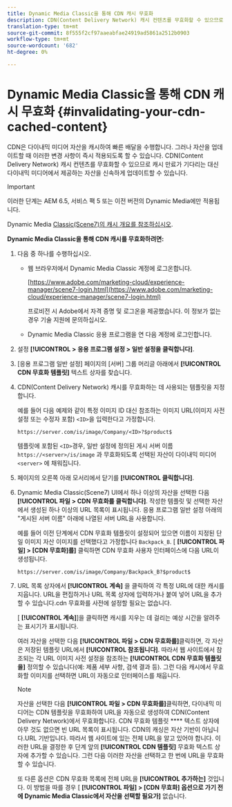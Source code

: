 ```yaml
---
title: Dynamic Media Classic을 통해 CDN 캐시 무효화
description: CDN(Content Delivery Network) 캐시 컨텐츠를 무효화할 수 있으므로 캐시 만료가 기다리는 대신 다이내믹 미디어에서 제공하는 자산을 신속하게 업데이트할 수 있습니다.
translation-type: tm+mt
source-git-commit: 8f555f2cf97aaeabfae24919ad5861a2512b0903
workflow-type: tm+mt
source-wordcount: '682'
ht-degree: 0%

---
```



# Dynamic Media Classic을 통해 CDN 캐시 무효화 {#invalidating-your-cdn-cached-content}

CDN은 다이내믹 미디어 자산을 캐시하여 빠른 배달을 수행합니다. 그러나 자산을 업데이트할 때 이러한 변경 사항이 즉시 적용되도록 할 수 있습니다. CDN(Content Delivery Network) 캐시 컨텐츠를 무효화할 수 있으므로 캐시 만료가 기다리는 대신 다이내믹 미디어에서 제공하는 자산을 신속하게 업데이트할 수 있습니다.

>[!IMPORTANT]
>
>이러한 단계는 AEM 6.5, 서비스 팩 5 또는 이전 버전의 Dynamic Media에만 적용됩니다. <!-- If you are using Dynamic Media in AEM as a Cloud Service, [use the new steps found here](/help/assets/invalidate-cdn-cache-dynamic-media.md). -->

Dynamic Media [Classic(Scene7)의 캐시 개요를 참조하십시오](https://helpx.adobe.com/experience-manager/scene7/kb/base/caching-questions/scene7-caching-overview.html).

**Dynamic Media Classic을 통해 CDN 캐시를 무효화하려면:**

1. 다음 중 하나를 수행하십시오.

   * 웹 브라우저에서 Dynamic Media Classic 계정에 로그온합니다.

      [https://www.adobe.com/marketing-cloud/experience-manager/scene7-login.html](https://www.adobe.com/marketing-cloud/experience-manager/scene7-login.html)

      프로비전 시 Adobe에서 자격 증명 및 로그온을 제공했습니다. 이 정보가 없는 경우 기술 지원에 문의하십시오.

   * Dynamic Media Classic 응용 프로그램을 연 다음 계정에 로그인합니다.

1. 설정 **[!UICONTROL > 응용 프로그램 설정 > 일반 설정을 클릭합니다]**.
1. [응용 프로그램 일반 설정] 페이지의 [서버] 그룹 머리글 아래에서 **[!UICONTROL CDN 무효화 템플릿]** 텍스트 상자를 찾습니다.

1. CDN(Content Delivery Network) 캐시를 무효화하는 데 사용되는 템플릿을 지정합니다.

   예를 들어 다음 예제와 같이 특정 이미지 ID 대신 참조하는 이미지 URL(이미지 사전 설정 또는 수정자 포함) `<ID>`을 입력한다고 가정합니다.

   `https://server.com/is/image/Company/<ID>?$product$`

   템플릿에 포함된 `<ID>`경우, 일반 설정에 정의된 게시 서버 이름 `https://<server>/is/image` 과 무효화되도록 선택된 자산이 다이내믹 미디어 `<server>` 에 채워집니다.

1. 페이지의 오른쪽 아래 모서리에서 닫기를 **[!UICONTROL 클릭합니다]**.
1. Dynamic Media Classic(Scene7) UI에서 하나 이상의 자산을 선택한 다음 **[!UICONTROL 파일 > CDN 무효화를 클릭합니다]**. 작성한 템플릿 및 선택한 자산에서 생성된 하나 이상의 URL 목록이 표시됩니다. 응용 프로그램 일반 설정 아래의 &quot;게시된 서버 이름&quot; 아래에 나열된 서버 URL을 사용합니다.

   예를 들어 이전 단계에서 CDN 무효화 템플릿이 설정되어 있으면 이름이 지정된 단일 이미지 자산 이미지를 선택했다고 가정합니다 `Backpack_B`. [ **[!UICONTROL 파일] > [CDN 무효화]를]** 클릭하면 CDN 무효화 사용자 인터페이스에 다음 URL이 생성됩니다.

   `https://server.com/is/image/Company/Backpack_B?$product$`

1. URL 목록 상자에서 **[!UICONTROL 계속]** 을 클릭하여 각 특정 URL에 대한 캐시를 지웁니다. URL을 편집하거나 URL 목록 상자에 입력하거나 붙여 넣어 URL을 추가할 수 있습니다.cdn 무효화를 사전에 설정할 필요는 없습니다.

   [ **[!UICONTROL 계속]**]을 클릭하면 캐시를 지우는 데 걸리는 예상 시간을 알려주는 표시기가 표시됩니다.

   여러 자산을 선택한 다음 **[!UICONTROL 파일 > CDN 무효화를]**&#x200B;클릭하면, 각 자산은 저장된 템플릿 URL에서 **[!UICONTROL 참조됩니다]**. 따라서 웹 사이트에서 참조되는 각 URL 이미지 사전 설정을 참조하는 **[!UICONTROL CDN 무효화 템플릿을]** 정의할 수 있습니다(예: 제품 세부 사항, 검색 결과 등). 그런 다음 캐시에서 무효화할 이미지를 선택하면 URL이 자동으로 인터페이스를 채웁니다.

   >[!NOTE]
   >
   >자산을 선택한 다음 **[!UICONTROL 파일 > CDN 무효화를]**&#x200B;클릭하면, 다이내믹 미디어는 CDN 템플릿을 무효화하여 URL을 자동으로 생성하여 CDN(Content Delivery Network)에서 무효화합니다. CDN 무효화 템플릿 **** 텍스트 상자에 아무 것도 없으면 빈 URL 목록이 표시됩니다. CDN의 캐싱은 자산 기반이 아닙니다.URL 기반입니다. 따라서 웹 사이트에 있는 전체 URL을 알고 있어야 합니다. 이러한 URL을 결정한 후 단계 앞의 **[!UICONTROL CDN 템플릿]** 무효화 텍스트 상자에 추가할 수 있습니다. 그런 다음 이러한 자산을 선택하고 한 번에 URL을 무효화할 수 있습니다.
   >
   >또 다른 옵션은 CDN 무효화 목록에 전체 URL을 **[!UICONTROL 추가하는]** 것입니다. 이 방법을 따를 경우 [ **[!UICONTROL 파일] > [CDN 무효화] 옵션으로 가기 전에 Dynamic Media Classic에서 자산을 선택할 필요가]** 없습니다.

